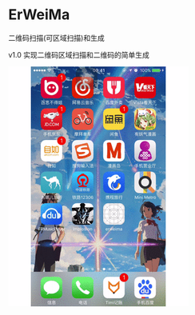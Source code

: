 # ErWeiMa
二维码扫描(可区域扫描)和生成

v1.0 实现二维码区域扫描和二维码的简单生成

![二维码扫描](https://github.com/zhangfurun/ErWeiMa/blob/master/%E4%BA%8C%E7%BB%B4%E7%A0%81%E7%94%9F%E6%88%90.gif)
